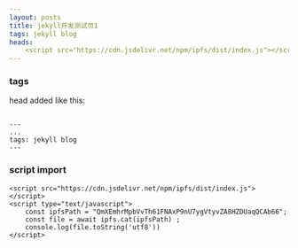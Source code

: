 ```yaml
---
layout: posts
title: jekyll开发测试页1
tags: jekyll blog
heads: 
    <script src="https://cdn.jsdelivr.net/npm/ipfs/dist/index.js"></script>
---
```


### tags
head added like this:

```text

---
...
tags: jekyll blog
---

```

### script import

<script src="https://cdn.jsdelivr.net/npm/ipfs/dist/index.js"></script>
<script type="text/javascript">
    const ipfsPath = "QmXEmhrMpbVvTh61FNAxP9nU7ygVtyvZA8HZDUaqQCAb66";
    const file = await ipfs.cat(ipfsPath) ;
    console.log(file.toString('utf8'))
</script>

```text
<script src="https://cdn.jsdelivr.net/npm/ipfs/dist/index.js"></script>
<script type="text/javascript">
    const ipfsPath = "QmXEmhrMpbVvTh61FNAxP9nU7ygVtyvZA8HZDUaqQCAb66";
    const file = await ipfs.cat(ipfsPath) ;
    console.log(file.toString('utf8'))
</script>
```


